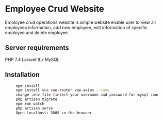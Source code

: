 # Employee Crud Website

Employee crud operations website is simple website enable user to view all employees information, add new employee, edit information of specific employee and delete employee.


## Server requirements

PHP 7.4
Laravel 8.x
MySQL

## Installation

```bash
     npm install
     npm install vue vue-router vue-axios --save
     change .env file (insert your username and password for mysql connection)
     php artisan migrate
     npm run watch
     php artisan serve
     Open localhost: 8000 in the browser.
```



